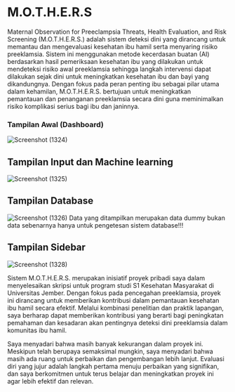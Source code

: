 # M.O.T.H.E.R.S

Maternal Observation for Preeclampsia Threats, Health Evaluation, and Risk Screening (M.O.T.H.E.R.S.) adalah sistem deteksi dini yang dirancang untuk memantau dan mengevaluasi kesehatan ibu hamil serta menyaring risiko preeklamsia. Sistem ini menggunakan metode kecerdasan buatan (AI) berdasarkan hasil pemeriksaan kesehatan ibu yang dilakukan untuk mendeteksi risiko awal preeklamsia sehingga langkah intervensi dapat dilakukan sejak dini untuk meningkatkan kesehatan ibu dan bayi yang dikandungnya. Dengan fokus pada peran penting ibu sebagai pilar utama dalam kehamilan, M.O.T.H.E.R.S. bertujuan untuk meningkatkan pemantauan dan penanganan preeklamsia secara dini guna meminimalkan risiko komplikasi serius bagi ibu dan janinnya.

### Tampilan Awal (Dashboard)
![Screenshot (1324)](https://github.com/GoofyzHealth/MOTHERS-Maternal-Observation-for-Preeclampsia-Threats-Health-Evaluation-and-Risk-Screening/assets/129243293/ae8c15dc-db5a-4ab2-9cc3-b6da063d9598)

## Tampilan Input dan Machine learning
![Screenshot (1325)](https://github.com/GoofyzHealth/MOTHERS-Maternal-Observation-for-Preeclampsia-Threats-Health-Evaluation-and-Risk-Screening/assets/129243293/0685b362-82f6-4eae-8b12-b290b6a1a1c2)

## Tampilan Database
![Screenshot (1326)](https://github.com/GoofyzHealth/MOTHERS-Maternal-Observation-for-Preeclampsia-Threats-Health-Evaluation-and-Risk-Screening/assets/129243293/86314378-dc9c-49fa-99eb-14b3c7103cab)
Data yang ditampilkan merupakan data dummy bukan data sebenarnya hanya untuk pengetesan sistem database!!!

## Tampilan Sidebar
![Screenshot (1328)](https://github.com/GoofyzHealth/MOTHERS-Maternal-Observation-for-Preeclampsia-Threats-Health-Evaluation-and-Risk-Screening/assets/129243293/73b2f5a5-acd9-4dd5-8ef9-eb0638cc596c)

Sistem M.O.T.H.E.R.S. merupakan inisiatif proyek pribadi saya dalam menyelesaikan skripsi untuk program studi S1 Kesehatan Masyarakat di Universitas Jember. Dengan fokus pada pencegahan preeklamsia, proyek ini dirancang untuk memberikan kontribusi dalam pemantauan kesehatan ibu hamil secara efektif. Melalui kombinasi penelitian dan praktik lapangan, saya berharap dapat memberikan kontribusi yang berarti bagi peningkatan pemahaman dan kesadaran akan pentingnya deteksi dini preeklamsia dalam komunitas ibu hamil.

Saya menyadari bahwa masih banyak kekurangan dalam proyek ini. Meskipun telah berupaya semaksimal mungkin, saya menyadari bahwa masih ada ruang untuk perbaikan dan pengembangan lebih lanjut. Evaluasi diri yang jujur adalah langkah pertama menuju perbaikan yang signifikan, dan saya berkomitmen untuk terus belajar dan meningkatkan proyek ini agar lebih efektif dan relevan.
